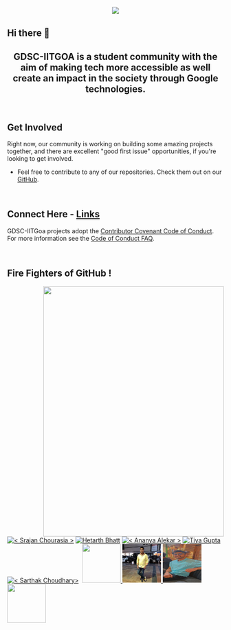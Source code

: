 <p align="center"> 
<img src="https://user-images.githubusercontent.com/73928744/180188073-21a9edc3-dba3-4a02-8327-d64f9198550f.png">
</p>

## Hi there 👋
<h2 align="center">GDSC-IITGOA is a student community with the aim of making tech more accessible as well create an impact in the society through Google technologies. </h2>

<br>

Get Involved
----
Right now, our community is working on building some amazing projects together, and there are excellent "good first issue" opportunities,
if you're looking to get involved.
- Feel free to contribute to any of our repositories. Check them out on our [GitHub](https://github.com/orgs/DSC-IIT-GOA/repositories).

<br>

## Connect Here - [Links](https://linktr.ee/dsciitgoa)

GDSC-IITGoa projects adopt the [Contributor Covenant Code of Conduct](https://www.contributor-covenant.org/version/2/1/code_of_conduct.html). For more information see the [Code of Conduct FAQ](https://www.contributor-covenant.org/faq).

<br>

## Fire Fighters of GitHub !

<a href = "https://github.com/DSC-IIT-GOA/Git-Github-Hacktoberfest-Session">
<img align="right" width="420" height="580" src = "https://github.com/DSC-IIT-GOA/Git-Github-Hacktoberfest-Session/blob/main/Resource/190084456-0e077445-abae-4355-8061-5f0830a48d6e.png">
</a>



[![< Srajan Chourasia >](https://avatars.githubusercontent.com/u/91196806?size=90)](https://github.com/srajan-kiyotaka/Git-Github-Hacktoberfest-Session/blob/main/Fire%20Fighters%20of%20GitHub/Srajan.md)
[![Hetarth Bhatt](https://avatars.githubusercontent.com/u/110833420?size=90)](https://github.com/Hetarth-me/Git-Github-Hacktoberfest-Session/blob/main/Fire%20Fighters%20of%20GitHub/Hetarth.md)
[![< Ananya Alekar >](https://avatars.githubusercontent.com/u/99219597?size=90)](https://github.com/AnyaAlekar/Git-Github-Hacktoberfest-Session/blob/main/Fire%20Fighters%20of%20GitHub/AnanyaAlekar.md)
[![Tiya Gupta](https://avatars.githubusercontent.com/u/98590820?size=90)](https://github.com/Tiagupt03/Git-Github-Hacktoberfest-Session/blob/main/Fire%20Fighters%20of%20GitHub/Tiya-Gupta.md)
[![< Sarthak Choudhary>](https://avatars.githubusercontent.com/u/102959557?size=90)](https://github.com/Cenult/Git-Github-Hacktoberfest-Session/blob/main/Fire%20Fighters%20of%20GitHub/SarthakChoudhary.md)
[![<Pranav Tambe >](https://avatars.githubusercontent.com/u/114793717?size=90)](https://github.com/pranavTambePT/Git-Github-Hacktoberfest-Session/blob/main/Fire%20Fighters%20of%20GitHub/PranavTambe.md)
<a href = "https://github.com/Abhay-Tiv007/Git-Github-Hacktoberfest-Session/blob/main/Fire%20Fighters%20of%20GitHub/Abhay.md">
<img src = "https://github.com/Abhay-Tiv007/MyPersonalResources/blob/main/AlisaBoskonvichS.png" width="90" height="90">
</a>
<a href = "https://github.com/Varun28coder/Git-Github-Hacktoberfest-Session/blob/main/Fire%20Fighters%20of%20GitHub/VarunSingh.md">
<img src = "https://github.com/Varun28coder/MyPersonalResource/blob/main/IMG_20211026_191941_384.jpg" width="90" height="90">
</a>
<a href = "https://github.com/Akash-K11/Git-Github-Hacktoberfest-Session/blob/main/Fire%20Fighters%20of%20GitHub/Akash%20Khandelwal.md">
<img src = "https://github.com/Akash-K11/Akash-K11.github.io/blob/master/img/Profile%20Photo.jpg" width="90" height="90">
</a>
<a href = "https://github.com/VaibhavMathur-2003/Git-Github-Hacktoberfest-Session/blob/main/Fire%20Fighters%20of%20GitHub/VaibhavMathur.md">
<img src = "https://images.unsplash.com/photo-1509347528160-9a9e33742cdb?ixlib=rb-1.2.1&ixid=MnwxMjA3fDB8MHxwaG90by1wYWdlfHx8fGVufDB8fHx8&auto=format&fit=crop&w=870" width = "90" height = "90">
</a>




<!--
<a href = "">
<img src = "" width = 90 height = 90>
</a>
-->
 

<!--
Add your Image Code Here

Refference Code:

[![< Your Name >](< Image Address >?size=90)](< Your-Name.md file Address >)

-->






<!--

**Here are some ideas to get you started:**

🙋‍♀️ A short introduction - what is your organization all about?
🌈 Contribution guidelines - how can the community get involved?
👩‍💻 Useful resources - where can the community find your docs? Is there anything else the community should know?
🍿 Fun facts - what does your team eat for breakfast?
🧙 Remember, you can do mighty things with the power of [Markdown](https://docs.github.com/github/writing-on-github/getting-started-with-writing-and-formatting-on-github/basic-writing-and-formatting-syntax)
-->
